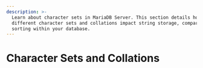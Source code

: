 ```yaml
---
description: >-
  Learn about character sets in MariaDB Server. This section details how
  different character sets and collations impact string storage, comparison, and
  sorting within your database.
---
```


# Character Sets and Collations


